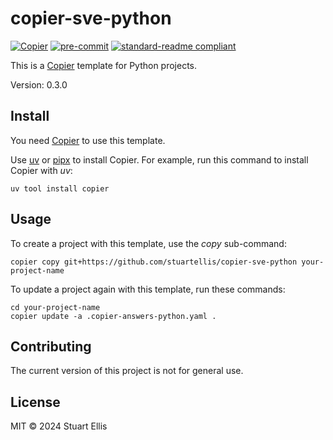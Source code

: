 <!--
SPDX-FileCopyrightText: 2024-present Stuart Ellis <stuart@stuartellis.name>

SPDX-License-Identifier: MIT
-->

# copier-sve-python

[![Copier](https://img.shields.io/endpoint?url=https://raw.githubusercontent.com/copier-org/copier/master/img/badge/badge-grayscale-inverted-border-orange.json)](https://github.com/copier-org/copier) [![pre-commit](https://img.shields.io/badge/pre--commit-enabled-brightgreen?logo=pre-commit)](https://github.com/pre-commit/pre-commit) [![standard-readme compliant](https://img.shields.io/badge/readme%20style-standard-brightgreen.svg?style=flat-square)](https://github.com/RichardLitt/standard-readme)

This is a [Copier](https://copier.readthedocs.io/en/stable/) template for Python projects.

Version: 0.3.0

## Install

You need [Copier](https://copier.readthedocs.io/en/stable/) to use this template.

Use [uv](https://docs.astral.sh/uv/) or [pipx](https://pipx.pypa.io/) to install Copier. For example, run this command to install Copier with *uv*:

```shell
uv tool install copier
```

## Usage

To create a project with this template, use the *copy* sub-command:

```shell
copier copy git+https://github.com/stuartellis/copier-sve-python your-project-name
```

To update a project again with this template, run these commands:

```shell
cd your-project-name
copier update -a .copier-answers-python.yaml .
```

## Contributing

The current version of this project is not for general use.

## License

MIT © 2024 Stuart Ellis
